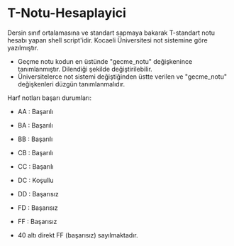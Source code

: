 # T-Notu-Hesaplayici
 Dersin sınıf ortalamasına ve standart sapmaya bakarak T-standart notu hesabı yapan shell script'idir. Kocaeli Üniversitesi not sistemine göre yazılmıştır.
 
 * Geçme notu kodun en üstünde "gecme_notu" değişkenince tanımlanmıştır. Dilendiği şekilde değiştirilebilir.
 * Üniversitelerce not sistemi değiştiğinden üstte verilen ve "gecme_notu" değişkenleri düzgün tanımlanmalıdır.
 
 Harf notları başarı durumları:
 
 * AA : Başarılı
 * BA : Başarılı
 * BB : Başarılı
 * CB : Başarılı
 * CC : Başarılı
 * DC : Koşullu
 * DD : Başarısız
 * FD : Başarısız
 * FF : Başarısız
 
 * 40 altı direkt FF (başarısız) sayılmaktadır.
